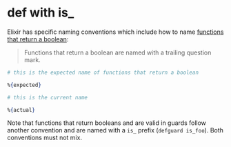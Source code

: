 # def with is_

Elixir has specific naming conventions which include how to name [functions that return a boolean](https://hexdocs.pm/elixir/naming-conventions.html#trailing-question-mark-foo):

> Functions that return a boolean are named with a trailing question mark.

```elixir
# this is the expected name of functions that return a boolean

%{expected}

# this is the current name

%{actual}
```

Note that functions that return booleans and are valid in guards follow another convention and are named with a `is_` prefix (`defguard is_foo`). Both conventions must not mix.
